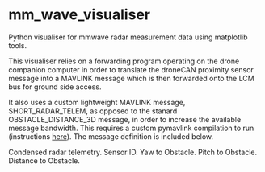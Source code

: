 # mm_wave_visualiser
Python visualiser for mmwave radar measurement data using matplotlib tools.

This visualiser relies on a forwarding program operating on the drone companion computer in order to translate the droneCAN proximity sensor message into a MAVLINK message which is then forwarded onto the LCM bus for ground side access.

It also uses a custom lightweight MAVLINK message, SHORT_RADAR_TELEM, as opposed to the stanard OBSTACLE_DISTANCE_3D message, in order to increase the available message bandwidth. This requires a custom pymavlink compilation to run (instructions [here](https://ardupilot.org/dev/docs/code-overview-adding-a-new-mavlink-message.html)). The message definition is included below.

<message id="11045" name="SHORT_RADAR_TELEM">
    <description>Condensed radar telemetry.</description>
    <field type="uint8_t" name="sensor_id">Sensor ID.</field>
    <field type="int16_t" name="yaw" units="ddeg">Yaw to Obstacle.</field>
    <field type="int16_t" name="pitch" units="ddeg">Pitch to Obstacle.</field>
    <field type="int16_t" name="distance" units="cm">Distance to Obstacle.</field>
</message>
